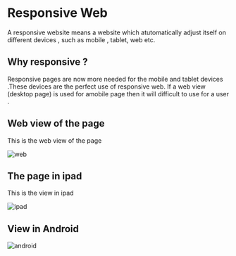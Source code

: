 # Responsive Web
A responsive website means a website which atutomatically adjust itself on different devices , such as mobile , tablet, web etc.

## Why responsive ?
Responsive pages are now more needed for the mobile and tablet devices .These devices are the perfect use of responsive web. If a 
web view (desktop page) is used for amobile page then it will difficult to use for a user .

## Web view of the page 
  This is the web view of the page
  
![web](https://user-images.githubusercontent.com/26269305/41204745-3e7f94e6-6d06-11e8-886a-1ca4fc4fbb72.png)

## The page in ipad
  This is the view in ipad 
  
  ![ipad](https://user-images.githubusercontent.com/26269305/41204765-7f591df2-6d06-11e8-810e-da838bf68c25.png)

## View in Android

![android](https://user-images.githubusercontent.com/26269305/41204783-b177eda4-6d06-11e8-9042-80ea798a4546.png)
